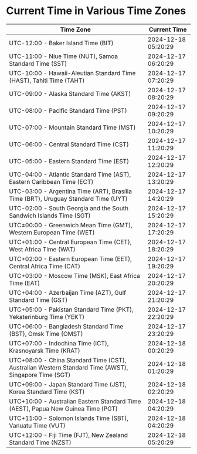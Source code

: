 # Current Time in Various Time Zones

| Time Zone | Current Time |
|-----------|--------------|
| UTC-12:00 - Baker Island Time (BIT) | 2024-12-18 05:20:29 |
| UTC-11:00 - Niue Time (NUT), Samoa Standard Time (SST) | 2024-12-17 06:20:29 |
| UTC-10:00 - Hawaii-Aleutian Standard Time (HAST), Tahiti Time (TAHT) | 2024-12-17 07:20:29 |
| UTC-09:00 - Alaska Standard Time (AKST) | 2024-12-17 08:20:29 |
| UTC-08:00 - Pacific Standard Time (PST) | 2024-12-17 09:20:29 |
| UTC-07:00 - Mountain Standard Time (MST) | 2024-12-17 10:20:29 |
| UTC-06:00 - Central Standard Time (CST) | 2024-12-17 11:20:29 |
| UTC-05:00 - Eastern Standard Time (EST) | 2024-12-17 12:20:29 |
| UTC-04:00 - Atlantic Standard Time (AST), Eastern Caribbean Time (ECT) | 2024-12-17 13:20:29 |
| UTC-03:00 - Argentina Time (ART), Brasília Time (BRT), Uruguay Standard Time (UYT) | 2024-12-17 14:20:29 |
| UTC-02:00 - South Georgia and the South Sandwich Islands Time (SGT) | 2024-12-17 15:20:29 |
| UTC±00:00 - Greenwich Mean Time (GMT), Western European Time (WET) | 2024-12-17 17:20:29 |
| UTC+01:00 - Central European Time (CET), West Africa Time (WAT) | 2024-12-17 18:20:29 |
| UTC+02:00 - Eastern European Time (EET), Central Africa Time (CAT) | 2024-12-17 19:20:29 |
| UTC+03:00 - Moscow Time (MSK), East Africa Time (EAT) | 2024-12-17 20:20:29 |
| UTC+04:00 - Azerbaijan Time (AZT), Gulf Standard Time (GST) | 2024-12-17 21:20:29 |
| UTC+05:00 - Pakistan Standard Time (PKT), Yekaterinburg Time (YEKT) | 2024-12-17 22:20:29 |
| UTC+06:00 - Bangladesh Standard Time (BST), Omsk Time (OMST) | 2024-12-17 23:20:29 |
| UTC+07:00 - Indochina Time (ICT), Krasnoyarsk Time (KRAT) | 2024-12-18 00:20:29 |
| UTC+08:00 - China Standard Time (CST), Australian Western Standard Time (AWST), Singapore Time (SGT) | 2024-12-18 01:20:29 |
| UTC+09:00 - Japan Standard Time (JST), Korea Standard Time (KST) | 2024-12-18 02:20:29 |
| UTC+10:00 - Australian Eastern Standard Time (AEST), Papua New Guinea Time (PGT) | 2024-12-18 04:20:29 |
| UTC+11:00 - Solomon Islands Time (SBT), Vanuatu Time (VUT) | 2024-12-18 04:20:29 |
| UTC+12:00 - Fiji Time (FJT), New Zealand Standard Time (NZST) | 2024-12-18 05:20:29 |
